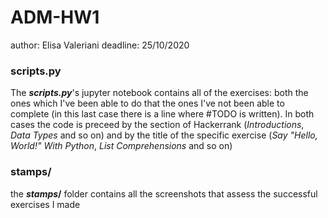 # ADM-HW1
author: Elisa Valeriani
deadline: 25/10/2020

### scripts.py

The **_scripts.py_**'s jupyter notebook contains all of the exercises: both the ones which I've been able to do that the ones I've not been able to complete (in this last case there is a line where #TODO is written). In both cases the code is preceed by the section of Hackerrank (*Introductions*, *Data Types* and so on) and by the title of the specific exercise (*Say "Hello, World!" With Python*, *List Comprehensions* and so on)   

### stamps/

the **_stamps_/** folder contains all the screenshots that assess the successful exercises I made
